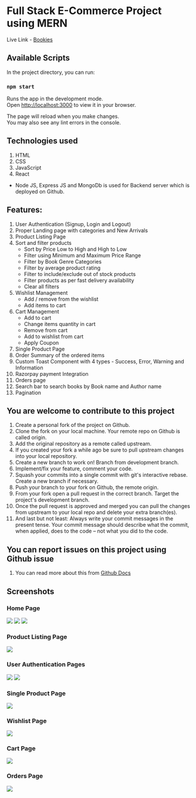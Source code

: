# Full Stack E-Commerce Project using MERN

Live Link - 
[Bookies](https://bookies-api.herokuapp.com/)

## Available Scripts

In the project directory, you can run:

### `npm start`

Runs the app in the development mode.\
Open [http://localhost:3000](http://localhost:3000) to view it in your browser.

The page will reload when you make changes.\
You may also see any lint errors in the console.

## Technologies used 
1. HTML
2. CSS
3. JavaScript
4. React

- Node JS, Express JS and MongoDb is used for Backend server which is deployed on Github.

## Features:
1. User Authentication (Signup, Login and Logout)
2. Proper Landing page with categories and New Arrivals
3. Product Listing Page
4. Sort and filter products
   - Sort by Price Low to High and High to Low
   - Filter using Minimum and Maximum Price Range
   - Filter by Book Genre Categories
   - Filter by average product rating
   - Filter to include/exclude out of stock products
   - Filter products as per fast delivery availability
   - Clear all filters
5. Wishlist Management 
   - Add / remove from the wishlist
   - Add items to cart
6. Cart Management 
   - Add to cart 
   - Change items quantity in cart 
   - Remove from cart
   - Add to wishlist from cart
   - Apply Coupon
7. Single Product Page
8. Order Summary of the ordered items
9. Custom Toast Component with 4 types - Success, Error, Warning and Information
10. Razorpay payment Integration
11. Orders page
12. Search bar to search books by Book name and Author name
13. Pagination 

## You are welcome to contribute to this project 
1. Create a personal fork of the project on Github.
2. Clone the fork on your local machine. Your remote repo on Github is called origin.
3. Add the original repository as a remote called upstream.
4. If you created your fork a while ago be sure to pull upstream changes into your local repository.
5. Create a new branch to work on! Branch from development branch.
6. Implement/fix your feature, comment your code.
7. Squash your commits into a single commit with git's interactive rebase. Create a new branch if necessary.
8. Push your branch to your fork on Github, the remote origin.
9. From your fork open a pull request in the correct branch. Target the project's development branch.
10. Once the pull request is approved and merged you can pull the changes from upstream to your local repo and delete your extra branch(es).
11. And last but not least: Always write your commit messages in the present tense. Your commit message should describe what the commit, when applied, does to the code – not what you did to the code.

## You can report issues on this project using Github issue 
1. You can read more about this from [Github Docs](https://docs.github.com/en/issues/tracking-your-work-with-issues/creating-an-issue)

## Screenshots

### Home Page
![](https://github.com/Kirti-M/Bookies/blob/main/src/Assets/Screenshots/img1.jpeg)
![](https://github.com/Kirti-M/Bookies/blob/main/src/Assets/Screenshots/img2.jpeg)
![](https://github.com/Kirti-M/Bookies/blob/main/src/Assets/Screenshots/img3.jpeg)

### Product Listing Page
![](https://github.com/Kirti-M/Bookies/blob/main/src/Assets/Screenshots/img4.jpeg)

### User Authentication Pages
![](https://github.com/Kirti-M/Bookies/blob/main/src/Assets/Screenshots/img6.jpeg)
![](https://github.com/Kirti-M/Bookies/blob/main/src/Assets/Screenshots/img5.jpeg)

### Single Product Page
![](https://github.com/Kirti-M/Bookies/blob/main/src/Assets/Screenshots/img7.jpeg)

### Wishlist Page
![](https://github.com/Kirti-M/Bookies/blob/main/src/Assets/Screenshots/img8.jpeg)

### Cart Page
![](https://github.com/Kirti-M/Bookies/blob/main/src/Assets/Screenshots/img9.jpeg)

<!-- ### Razorpay integration
![](https://github.com/Kirti-M/Bookies/blob/main/src/Assets/Screenshots/Bookztron-Razorpay_Payment_Integration.PNG) -->

### Orders Page
![](https://github.com/Kirti-M/Bookies/blob/main/src/Assets/Screenshots/img10.jpeg)
